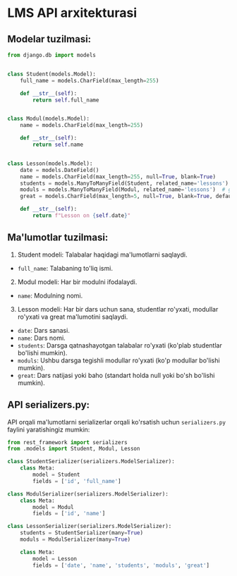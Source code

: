 # LMS API arxitekturasi

## Modelar tuzilmasi:
```python
from django.db import models


class Student(models.Model):
    full_name = models.CharField(max_length=255)

    def __str__(self):
        return self.full_name


class Modul(models.Model):
    name = models.CharField(max_length=255)

    def __str__(self):
        return self.name


class Lesson(models.Model):
    date = models.DateField()
    name = models.CharField(max_length=255, null=True, blank=True)
    students = models.ManyToManyField(Student, related_name='lessons')  # students list
    moduls = models.ManyToManyField(Modul, related_name='lessons')  # get post
    great = models.CharField(max_length=5, null=True, blank=True, default=None)  # default null

    def __str__(self):
        return f"Lesson on {self.date}"
```

## Ma'lumotlar tuzilmasi:
1. Student modeli: Talabalar haqidagi ma'lumotlarni saqlaydi.
- `full_name`: Talabaning to'liq ismi.
2. Modul modeli: Har bir modulni ifodalaydi.
- `name`: Modulning nomi.
3. Lesson modeli: Har bir dars uchun sana, studentlar ro'yxati, modullar ro'yxati va great ma'lumotini saqlaydi.
- `date`: Dars sanasi.
- `name`: Dars nomi.
- `students`: Darsga qatnashayotgan talabalar ro'yxati (ko'plab studentlar bo'lishi mumkin).
- `moduls`: Ushbu darsga tegishli modullar ro'yxati (ko'p modullar bo'lishi mumkin).
- `great`: Dars natijasi yoki baho (standart holda null yoki bo'sh bo'lishi mumkin).

## API serializers.py:
API orqali ma'lumotlarni serializerlar orqali ko'rsatish uchun `serializers.py` faylini yaratishingiz mumkin:
```python
from rest_framework import serializers
from .models import Student, Modul, Lesson

class StudentSerializer(serializers.ModelSerializer):
    class Meta:
        model = Student
        fields = ['id', 'full_name']

class ModulSerializer(serializers.ModelSerializer):
    class Meta:
        model = Modul
        fields = ['id', 'name']

class LessonSerializer(serializers.ModelSerializer):
    students = StudentSerializer(many=True)
    moduls = ModulSerializer(many=True)

    class Meta:
        model = Lesson
        fields = ['date', 'name', 'students', 'moduls', 'great']
```
